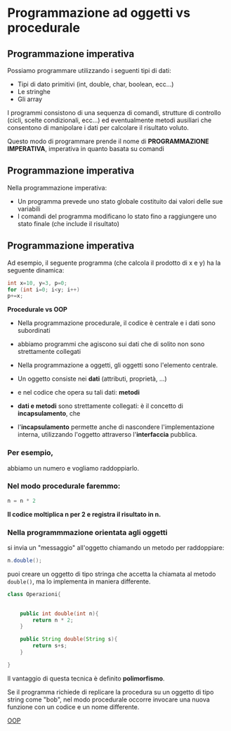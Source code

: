# Programmazione ad oggetti vs procedurale

                 
                 
## Programmazione imperativa

Possiamo programmare utilizzando i seguenti tipi di dati:

* Tipi di dato primitivi (int, double, char, boolean, ecc...) 
* Le stringhe
* Gli array

I programmi consistono di una sequenza di comandi,
strutture di controllo (cicli, scelte condizionali, ecc...) ed eventualmente metodi ausiliari che consentono di manipolare i dati per calcolare il risultato voluto.

Questo modo di programmare prende il nome di __PROGRAMMAZIONE IMPERATIVA__, imperativa in quanto basata su comandi
                     
## Programmazione imperativa

Nella programmazione imperativa:
* Un programma prevede uno stato globale costituito dai valori delle sue variabili
* I comandi del programma modificano lo stato fino a raggiungere uno stato finale (che include il risultato)
                        
## Programmazione imperativa

Ad esempio, il seguente programma (che calcola il prodotto di x e y) ha la seguente dinamica:

```java
int x=10, y=3, p=0;
for (int i=0; i<y; i++)
p+=x;
```


**Procedurale vs OOP**

* Nella programmazione procedurale, il codice è centrale e i dati sono subordinati 
* abbiamo programmi che agiscono sui dati che di solito non sono strettamente collegati

* Nella programmazione a oggetti, gli oggetti sono l'elemento centrale. 
* Un oggetto consiste nei **dati** (attributi, proprietà, ...) 
* e nel codice che opera su tali dati: **metodi** 
* **dati e metodi** sono strettamente collegati: è il concetto di **incapsulamento**, che
* l'**incapsulamento** permette anche di nascondere l'implementazione interna, utilizzando l'oggetto attraverso l'**interfaccia** pubblica.

### Per esempio, 
abbiamo un numero e vogliamo raddoppiarlo. 

### Nel modo procedurale faremmo:

```java
n = n * 2
```

**Il codice moltiplica n per 2 e registra il risultato in n.**

### Nella programmmazione orientata agli oggetti

si invia un "messaggio" all'oggetto chiamando un metodo per raddoppiare:

```java
n.double();
```

puoi creare un oggetto di tipo stringa che accetta la chiamata al metodo `double()`, ma lo implementa in maniera differente. 

```java
class Operazioni{
	

	public int double(int n){
		return n * 2;
	}

	public String double(String s){
		return s+s;
	}

}
```

Il vantaggio di questa tecnica è definito **polimorfismo**.

Se il programma richiede di replicare la procedura su un oggetto di tipo string come "bob", 
nel modo procedurale occorre invocare una nuova funzione con un codice e un nome differente.

[OOP](005_OOP.md)

     